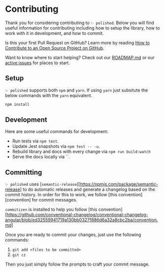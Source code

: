 # Contributing
Thank you for considering contributing to `✨ polished`. Below you will find useful information for contributing including how to setup the library, how to work with it in development, and how to commit.

Is this your first Pull Request on GitHub? Learn more by reading [How to Contribute to an Open Source Project on GitHub](https://egghead.io/series/how-to-contribute-to-an-open-source-project-on-github).

Want to know where to start helping? Check out our [ROADMAP.md](./ROADMAP.md) or our [active issues](https://github.com/styled-components/polished/issues) for places to start.

## Setup
`✨ polished` supports both `npm` and `yarn`. If using `yarn` just subsitute the below commands with the `yarn` equivalent.

```bash
npm install
```

## Development

Here are some useful commands for development:

- Run tests via `npm test`.
- Update Jest snapshots via `npm test -- -u`.
- Rebuild library and docs with every change via `npm run build:watch`
- Serve the docs locally via ``.

## Committing

`✨ polished` uses [`semantic-release`][https://npmjs.com/package/semantic-release] to do automatic releases and generate a changelog based on the commit history. In order for this to work, we follow [this convention][convention] for commit messages.

`commitizen` is installed to help you follow [this convention][https://github.com/conventional-changelog/conventional-changelog-angular/blob/ed32559941719a130bb0327f886d6a32a8cbc2ba/convention.md]

Once you are ready to commit your changes, just use the following commands:

1. `git add <files to be committed>`
2. `git cz`

Then you just simply follow the prompts to craft your commit message.
